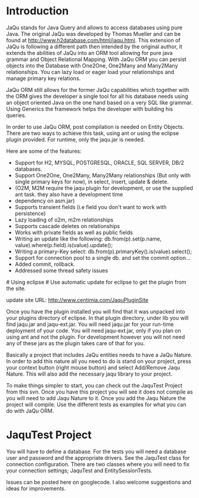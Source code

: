 # Introduction #
JaQu stands for Java Query and allows to access databases using pure Java. The original JaQu was developed by Thomas Mueller and can be found at http://www.h2database.com/html/jaqu.html. This extension of JaQu is following a different path then intended by the original author, it extends the abilities of JaQu into an ORM tool allowing for pure java grammar and Object Relational Mapping. With JaQu ORM you can persist objects into the Database with One2One, One2Many and Many2Many relationships. You can lazy load or eager load your relationships and manage primary key relations.

JaQu ORM still allows for the former JaQu capabilities which together with the ORM gives the developer a single tool for all his database needs using an object oriented Java on the one hand based on a very SQL like grammar. Using Generics the framework helps the developer with building his queries.

In order to use JaQu ORM, post compilation is needed on Entity Objects. There are two ways to achieve this task, using ant or using the eclipse plugin provided. For runtime, only the jaqu.jar is needed.

Here are some of the features:
<p><ul>
<li>Support for H2, MYSQL, POSTGRESQL, ORACLE, SQL SERVER, DB/2 databases.</li>
<li>Support One2One, One2Many, Many2Many relationships (But only with single primary keys for now), in select, insert, update & delete.</li>
<li>(O2M, M2M require the jaqu plugin for development, or use the supplied ant task. they also have a development time <li>dependency on asm.jar)</li>
<li>Supports transient fields (i.e field you don't want to work with persistence)</li>
<li>Lazy loading of o2m, m2m relationships</li>
<li>Supports cascade deletes on relationships</li>
<li>Works with private fields as well as public fields</li>
<li>Writing an update like the following: db.from(p).set(p.name, value).where(p.field).is(value).update();</li>
<li>Writing a primary-Key select: db.from(p).primaryKey().is(value).select();</li>
<li>Support for connection pool to a single db. and set the commit option...</li>
<li>Added commit, rollback.</li>
<li>Addressed some thread safety issues</li>
</ul>
# Using eclipse #
Use automatic update for eclipse to get the plugin from the site.

update site URL: http://www.centimia.com/JaquPluginSite

Once you have the plugin installed you will find that it was unpacked into your plugins directory of eclipse. In that plugin directory, under lib you will find jaqu.jar and jaqu-ext.jar. You will need jaqu.jar for your run-time deployment of your code. You will need jaqu-ext.jar, only if you plan on using ant and not the plugin. For development however you will not need any of these jars as the plugin takes care of that for you.

Basically a project that includes JaQu entities needs to have a JaQu Nature. In order to add this nature all you need to do is stand on your project, press your context button (right mouse button) and select Add/Remove Jaqu Nature. This will also add the necessary jaqu library to your project.

To make things simpler to start, you can check out the JaquTest Project from this svn. Once you have this project you will see it does not compile as you will need to add Jaqu Nature to it. Once you add the Jaqu Nature the project will compile. Use the different tests as examples for what you can do with JaQu ORM.

# JaquTest Project #

You will have to define a database. For the tests you will need a database user and password and the appropriate drivers. See the JaquTest class for connection configuration. There are two classes where you will need to fix your connection settings; JaquTest and EntitySessionTests.

Issues can be posted here on googlecode. I also welcome suggestions and ideas for improvements.
